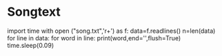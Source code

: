 # Songtext
import time
with open ("song.txt",'r+') as f:
    data=f.readlines()
    n=len(data)
    for line in data:
        for word in line:
            print(word,end='',flush=True)
            time.sleep(0.09)
